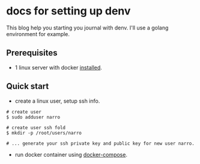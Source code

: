 # docs for setting up denv
This blog help you starting you journal with denv. I'll use a golang environment for example.

## Prerequisites
+ 1 linux server with docker [installed](https://docs.docker.com/engine/install/).

## Quick start
+ create a linux user, setup ssh info.
```shell
# create user
$ sudo adduser narro

# create user ssh fold
$ mkdir -p /root/users/narro

# ... generate your ssh private key and public key for new user narro.
```

+ run docker container using [docker-compose](https://github.com/next-denv/golang/blob/1.15.0/docker-compose.yml).